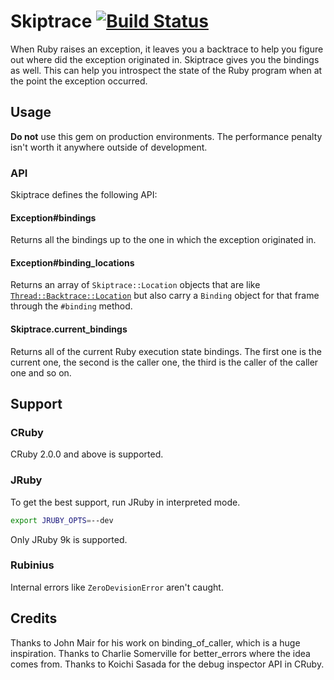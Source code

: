 # Skiptrace [![Build Status](https://travis-ci.org/gsamokovarov/skiptrace.svg?branch=master)](https://travis-ci.org/gsamokovarov/skiptrace)

When Ruby raises an exception, it leaves you a backtrace to help you figure out
where did the exception originated in. Skiptrace gives you the bindings as well.
This can help you introspect the state of the Ruby program when at the point
the exception occurred.

## Usage

**Do not** use this gem on production environments. The performance penalty isn't
worth it anywhere outside of development.

### API

Skiptrace defines the following API:

#### Exception#bindings

Returns all the bindings up to the one in which the exception originated in.

#### Exception#binding_locations

Returns an array of `Skiptrace::Location` objects that are like [`Thread::Backtrace::Location`](https://ruby-doc.org/core-2.6.3/Thread/Backtrace/Location.html)
but also carry a `Binding` object for that frame through the `#binding` method.

#### Skiptrace.current_bindings

Returns all of the current Ruby execution state bindings. The first one is the
current one, the second is the caller one, the third is the caller of the
caller one and so on.

## Support

### CRuby

CRuby 2.0.0 and above is supported.

### JRuby

To get the best support, run JRuby in interpreted mode.

```bash
export JRUBY_OPTS=--dev
```

Only JRuby 9k is supported.

### Rubinius

Internal errors like `ZeroDevisionError` aren't caught.

## Credits

Thanks to John Mair for his work on binding_of_caller, which is a huge
inspiration. Thanks to Charlie Somerville for better_errors where the idea
comes from. Thanks to Koichi Sasada for the debug inspector API in CRuby.

